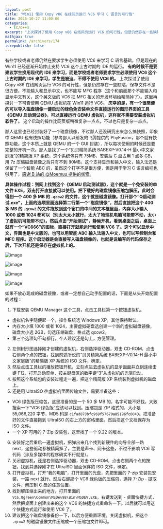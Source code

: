```yaml
---
layout: post
title: "Win11 使用 Copy v86 在线网页运行 VC6 学习 C 语言的可行性"
date: 2025-10-27 11:00:00
categories: 
  - [C/C++]
excerpt: "上次探讨了使用 Copy v86 在线网页运行 VC6 的可行性，但是仍然存在一些缺陷，保存文件不是很方便，不能输入和显示中文，也不能写 MFC 程序（这个和前面那个不能输入和显示中文有关，这个英文版的 VC6 把 MFC 相关的开发环境给精简掉了）。这里再探讨一下可否使用 QEMU 虚拟机在 Win11 运行 VC6。 庆幸的是，有一个很简便的可以导入磁盘镜像一键启动的绿色免安装单文件直接运行的图形界面的工具《QEMU 启动测试器》，可以直接运行 QEMU 虚拟机，这样就不需要安装虚拟机软件了。这个启动的操作比网页版稍微复杂一点点，不过也只是复杂一点点。"
mathjax: true
permalink: /archivers/174
isrepublish: false
---
```


有些学校或者老师仍然在要求学生必须使用 VC6 来学习 C 语言基础。但是现在的 Win11 已经逐渐开始停止支持 VC6 这个上古时期的 IDE 的运行。 **有的时候不是要建议学生换用现代的 IDE 来学习，而是学校或者老师要求学生必须使用 VC6 这个上古时期的 IDE 来学习，学生是被迫、不得不使用 VC6 的。** 上次探讨了使用 Copy v86 在线网页运行 VC6 的可行性，但是仍然存在一些缺陷，保存文件不是很方便，不能输入和显示中文，也不能写 MFC 程序（这个和前面那个不能输入和显示中文有关，这个英文版的 VC6 把 MFC 相关的开发环境给精简掉了）。这里再探讨一下可否使用 QEMU 虚拟机在 Win11 运行 VC6。 **庆幸的是，有一个很简便的可以导入磁盘镜像一键启动的绿色免安装单文件直接运行的图形界面的工具《QEMU 启动测试器》，可以直接运行 QEMU 虚拟机，这样就不需要安装虚拟机软件了。** 这个启动的操作比网页版稍微复杂一点点，不过也只是复杂一点点。

鄙人这里也已经封装好了一个磁盘镜像，不过鄙人还没研究出来怎么搞快照，印象中 QEMU 也有快照功能（参考鄙人以前发的飞腾提供的 PhyFusion，那个就有快照功能，这个本质上就是 QEMU 的一个 GUI 封装），所以每次使用的时候还是要完整的开机一次。鄙人是找了一个“贝贝精简系统 BABEXP-V0.14-H 最小中文家庭版”的精简版 XP 系统，这个系统包只有 75MB，安装后 C 盘占用 1 点多 GB，用 7z 压缩磁盘镜像之后只有不到 80MB。这个支持显示和输入中文，输入法还是保留了一个智能 ABC 的，虽然这个打字不是很方便，但是用于学习 C 语言编程也够用了。[感谢 B 站的 @Moemuu 提供的线索](https://www.bilibili.com/video/BV1184y1F7B2/)。

**具体操作过程：到网上找到这个《QEMU 启动测试器》，这个就是一个免安装的单文件 EXE，双击打开直接就可以使用。把下载好的磁盘镜像压缩包解压，此时会得到一个 400 多 MB 的 ```.qcow2``` 的文件，这个就是磁盘镜像。打开那个“Q启动测试.exe”，上面的选项里面选择第二行第一个“磁盘镜像”，然后直接把这个 400 多 MB 的 ```.qcow2``` 的文件拖放到这个窗口的中间的文本框里面，内存大小输入 1000 或者 1024 都可以（别太大太小就行，太大了物理机电脑可能带不动，太小了虚拟机可能带不动）。然后点击“开始测试”，静候开机，看到桌面之后，桌面上就有一个“VC666”的图标，直接打开就能运行和使用 VC6 了。这个可以显示中文，界面也是中文版的，也可以用智能 ABC 输入法输入中文，也可以写控制台和 MFC 程序。这个启动器是会直接写入磁盘镜像的，也就是说编写的代码保存之后，下次开机还是保存在虚拟机上的。**

![image](https://images.weserv.nl/?url=https://img2024.cnblogs.com/blog/2259503/202510/2259503-20251027174803301-1377498548.png)

![image](https://images.weserv.nl/?url=https://img2024.cnblogs.com/blog/2259503/202510/2259503-20251027174814292-1229761202.png)

![image](https://images.weserv.nl/?url=https://img2024.cnblogs.com/blog/2259503/202510/2259503-20251027174823741-53834603.png)

![image](https://images.weserv.nl/?url=https://img2024.cnblogs.com/blog/2259503/202510/2259503-20251027174847129-2086274837.png)

如果不放心现成的磁盘镜像，或者一定想自己动手配置的话，下面是从头开始配置的过程：

1. 下载安装 QEMU Manager 这个工具，点击工具栏第一个按钮虚拟机。
  - 虚拟机名字随便起一个，操作系统选 Windows XP，其他保持默认。
  - 内存大小填 1000 或者 1024，主要虚拟硬盘选创建一个新的虚拟磁盘镜像，磁盘大小选 2GB，勾选压缩磁盘，格式选 qcow2。
  - 第三个选项勾不勾都行，个人建议还是勾上，方便管理。
2. 左侧树形图选择刚才创建的虚拟机，右侧选择驱动器，双击 CD-ROM，点击右侧两个点的按钮，找到前述所说的“贝贝精简系统 BABEXP-V0.14-H 最小中文家庭版”的精简版 XP 系统的 ISO 文件，确定。
3. 然后点击工具栏的播放按钮开机，立刻点进去虚拟机的显示画面并立刻连续击键 F12，打开启动菜单，按主键盘区的数字键“3”从虚拟机的光驱启动。
4. 按照这个系统包的安装过程走一遍，把这个精简版 XP 系统装到虚拟机的磁盘上。
5. 还是用 UltraISO 往虚拟机里面传输文件，需要准备这些：
  - VC6 绿色版压缩包，这里准备的是一个 50 多 MB 的，名字可能不好找，大致搜索一下“VC6 绿色版”应该可以找到。压缩包是 ZIP 格式的，大小是 55,066,220 字节，MD5 码是 ```c1fad870bfc969f57679a85196fc6043```。把准备好的文件直接拖到 UltraISO 的右上方的窗格里面。然后把这个文档保存为 ISO 文件。
  - 一个 XP 可用的 7-Zip 安装包，这里找了一个 9.22 的版本。
6. 安装好之后重启一遍虚拟机，把弹出来几个找到新硬件的向导全部一路 next，这些驱动都被精简掉了，主要是声卡、网卡这些，不过不影响 VC6 写代码（涉及多媒体的程序确实不行就是）。
7. 关闭虚拟机，还是右侧选择驱动器，双击 CD-ROM，点击右侧两个点的按钮，找到并选择刚才在 UltraISO 里面保存的 ISO 文件，确定。
8. 打开虚拟机，打开“我的电脑”，打开里面的光盘，先把里面的 7-zip 安装包安装，一路 next 就行。然后右键那个 VC6 绿色版的压缩包，选择 7-Zip - 提取文件，解压到 C 盘的任意位置。
9. 找到解压缩出来的地方，打开里面的 ```VC6.0green\Common\MSDev98\Bin\MSDEV.EXE```，右键发送到 - 桌面快捷方式，然后把桌面上创建出来的这个 VC6 的快捷方式重命名一下。以后就可以用这个快捷方式运行和使用 VC6 了。
10. 建议把这个磁盘镜像备份一下，以后方便重置环境。关闭虚拟机，把这个 ```.qcow2``` 的磁盘镜像文件压缩成一个压缩包文件即可。